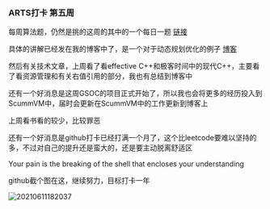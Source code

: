 ### ARTS打卡 第五周

每周算法题，仍然是挑的这周的其中的一个每日一题 [链接](https://leetcode-cn.com/problems/profitable-schemes/)

具体的讲解已经发在我的博客中了，是一个对于动态规划优化的例子 [博客](http://neub607.xyz/?p=61)

然后有关技术文章，上周看了看effective C++和极客时间中的现代C++，主要看了看资源管理和有关右值引用的部分，我也有总结到博客中

还有一个好消息是这周GSOC的项目正式开始了，所以我也会将更多的经历投入到ScummVM中，届时会更新在ScummVM中的工作更新到博客上

上周看书看的较少，比较罪恶

还有一个好消息是github打卡已经打满一个月了，这个比leetcode要难以坚持的多，不过对自己的提升还是蛮大的，还是要主动脱离舒适区

Your pain is the breaking of the shell that encloses your understanding

github截个图在这，继续努力，目标打卡一年

![20210611182037](https://picsheep.oss-cn-beijing.aliyuncs.com/pic/20210611182037.png)